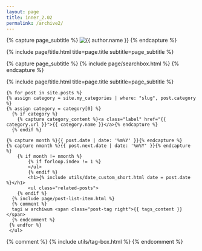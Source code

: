 ```yaml
---
layout: page
title: inner_2.02
permalink: /archive2/
---
```

<div class="kage" markdown="1">

{% capture page_subtitle %}
<img
    class="me3"
    alt="{{ author.name }}"
    src="{{ site.author.photo | relative_url }}"
    srcset="{{ site.author.photo2x | relative_url }} 2x"
/>
{% endcapture %}

{% include page/title.html title=page.title subtitle=page_subtitle %}

</div>

<div class="page">

{% capture page_subtitle %}
  {% include page/searchbox.html %}
{% endcapture %}

{% include page/title.html title=page.title subtitle=page_subtitle %}

    {% for post in site.posts %}
    {% assign category = site.my_categories | where: "slug", post.category %}
    {% assign category = category[0] %}
      {% if category %}
        {% capture category_content %}<a class="label" href="{{ category.url }}">{{ category.name }}</a>{% endcapture %}
      {% endif %}

  	{% capture month %}{{ post.date | date: '%m%Y' }}{% endcapture %}
  	{% capture nmonth %}{{ post.next.date | date: '%m%Y' }}{% endcapture %}
  		{% if month != nmonth %}
  			{% if forloop.index != 1 %}
  			</ul>
  			{% endif %}
  			<h1>{% include utils/date_custom_short.html date = post.date %}</h1>
  			<ul class="related-posts">
  		{% endif %}
      {% include page/post-list-item.html %}
      {% comment %}
      tagi w archiwum <span class="post-tag right">{{ tags_content }}</span>
      {% endcomment %}
     {% endfor %}
  	 </ul>
  {% comment %}
    {% include utils/tag-box.html %}
  {% endcomment %}
</div>
